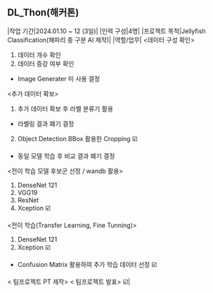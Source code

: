 ## DL_Thon(해커톤)
|작업 기간|2024.01.10 ~ 12 (3일)|
|인력 구성|4명|
|프로젝트 목적|Jellyfish Classification(해파리 종 구분 AI 제작)|
|역할/업무| <데이터 구성 확인>
1. 데이터 개수 확인
2. 데이터 증강 여부 확인
 - Image Generater 미 사용 결정

<추가 데이터 확보>
1. 추가 데이터 확보 후 라벨 분류기 활용
  - 라벨링 결과 폐기 결정
2. Object Detection BBox 활용한 Cropping ☑️
  - 동일 모델 학습 후 비교 결과 폐기 결정

<전이 학습 모델 후보군 선정 / wandb 활용>
1. DenseNet 121
2. VGG19
3. ResNet
4. Xception ☑️

<전이 학습(Transfer Learning, Fine Tunning)>
1. DenseNet 121
2. Xception ☑️
  - Confusion Matrix 활용하여 추가 학습 데이터 선정 ☑️

< 팀프로젝트 PT 제작>
< 팀프로젝트 발표> ☑️|
